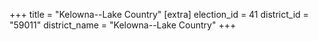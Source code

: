 +++
title = "Kelowna--Lake Country"
[extra]
election_id = 41
district_id = "59011"
district_name = "Kelowna--Lake Country"
+++
